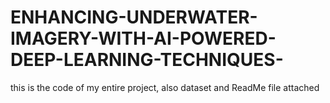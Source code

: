 # ENHANCING-UNDERWATER-IMAGERY-WITH-AI-POWERED-DEEP-LEARNING-TECHNIQUES-
this is the code of my entire project, also dataset and ReadMe file attached
